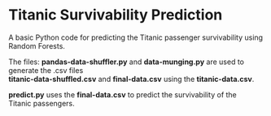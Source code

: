 # Titanic Survivability Prediction
A basic Python code for predicting the Titanic passenger survivability using Random Forests.   

The files: **pandas-data-shuffler.py** and **data-munging.py** are used to generate the .csv files  
**titanic-data-shuffled.csv** and **final-data.csv** using the **titanic-data.csv**.    

**predict.py** uses the **final-data.csv** to predict the survivability of the  
Titanic passengers.

